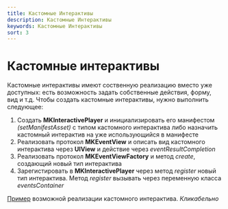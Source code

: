 ```yaml
---
title: Кастомные Интерактивы
description: Кастомные Интерактивы
keywords: Кастомные Интерактивы
sort: 3
---
```


# Кастомные интерактивы

Кастомные интерактивы имеют соственную реализацию вместо уже доступных: есть возможность задать собственные действия, форму, вид и т.д. Чтобы создать кастомные интерактивы, нужно выполнить следующее:

1) Создать **MKInteractivePlayer** и инициализировать его манифестом _(setManifestAsset)_ с типом кастомного интерактива либо назначить кастомный интерактив на уже использующийся в манифесте
2) Реализовать протокол **MKEventView** и описать вид кастомного интерактива через **UIView** и действие через _eventResultCompletion_
3) Реализовать протокол **MKEventViewFactory** и метод _create_, создающий новый тип интерактива
4) Зарегистировать в **MKInteractivePlayer** через метод _register_ новый тип интерактива. Метод _register_ вызывать через переменную класса _eventsContainer_

[Пример](https://pastebin.com/wi4raUfC) возможной реализации кастомного интерактива. _Кликабельно_
